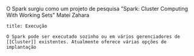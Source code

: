 O Spark surgiu como um projeto de pesquisa 
"Spark: Cluster Computing With Working Sets"
	Matei Zahara

```ad-info
title: Execução

O Spark pode ser executado sozinho ou em vários gerenciadores de [[Cluster]] existentes. Atualmente oferece várias opções de implantação
```
